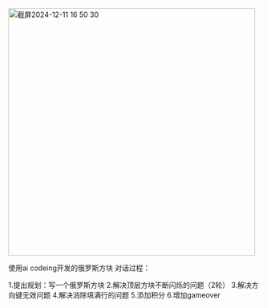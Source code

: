 <img width="492" alt="截屏2024-12-11 16 50 30" src="https://github.com/user-attachments/assets/f196c623-c0a1-46e9-9132-88c302cc5d82" />


使用ai codeing开发的俄罗斯方块
对话过程：

  1.提出规划：写一个俄罗斯方块
  2.解决顶层方块不断闪烁的问题（2轮）
  3.解决方向键无效问题
  4.解决消除填满行的问题
  5.添加积分
  6.增加gameover
